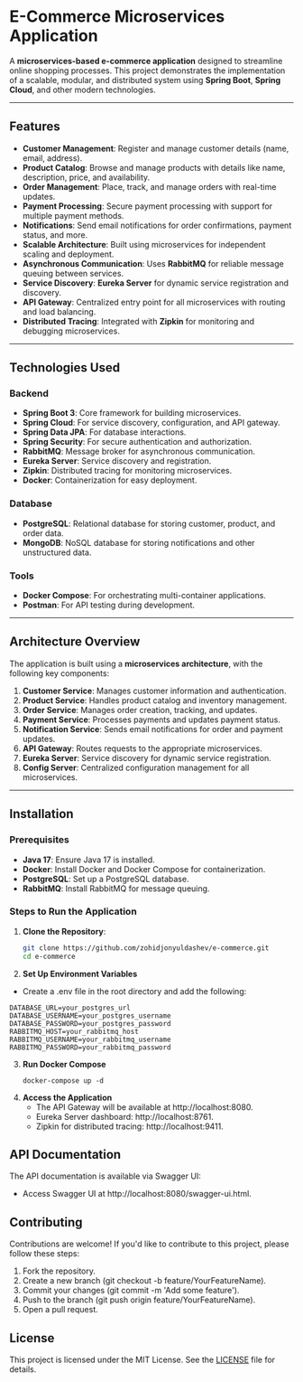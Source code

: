 # E-Commerce Microservices Application

A **microservices-based e-commerce application** designed to streamline online shopping processes. This project demonstrates the implementation of a scalable, modular, and distributed system using **Spring Boot**, **Spring Cloud**, and other modern technologies.

---

## **Features**

- **Customer Management**: Register and manage customer details (name, email, address).
- **Product Catalog**: Browse and manage products with details like name, description, price, and availability.
- **Order Management**: Place, track, and manage orders with real-time updates.
- **Payment Processing**: Secure payment processing with support for multiple payment methods.
- **Notifications**: Send email notifications for order confirmations, payment status, and more.
- **Scalable Architecture**: Built using microservices for independent scaling and deployment.
- **Asynchronous Communication**: Uses **RabbitMQ** for reliable message queuing between services.
- **Service Discovery**: **Eureka Server** for dynamic service registration and discovery.
- **API Gateway**: Centralized entry point for all microservices with routing and load balancing.
- **Distributed Tracing**: Integrated with **Zipkin** for monitoring and debugging microservices.

---

## **Technologies Used**

### **Backend**
- **Spring Boot 3**: Core framework for building microservices.
- **Spring Cloud**: For service discovery, configuration, and API gateway.
- **Spring Data JPA**: For database interactions.
- **Spring Security**: For secure authentication and authorization.
- **RabbitMQ**: Message broker for asynchronous communication.
- **Eureka Server**: Service discovery and registration.
- **Zipkin**: Distributed tracing for monitoring microservices.
- **Docker**: Containerization for easy deployment.

### **Database**
- **PostgreSQL**: Relational database for storing customer, product, and order data.
- **MongoDB**: NoSQL database for storing notifications and other unstructured data.

### **Tools**
- **Docker Compose**: For orchestrating multi-container applications.
- **Postman**: For API testing during development.

---

## **Architecture Overview**

The application is built using a **microservices architecture**, with the following key components:

1. **Customer Service**: Manages customer information and authentication.
2. **Product Service**: Handles product catalog and inventory management.
3. **Order Service**: Manages order creation, tracking, and updates.
4. **Payment Service**: Processes payments and updates payment status.
5. **Notification Service**: Sends email notifications for order and payment updates.
6. **API Gateway**: Routes requests to the appropriate microservices.
7. **Eureka Server**: Service discovery for dynamic service registration.
8. **Config Server**: Centralized configuration management for all microservices.

---

## **Installation**

### **Prerequisites**
- **Java 17**: Ensure Java 17 is installed.
- **Docker**: Install Docker and Docker Compose for containerization.
- **PostgreSQL**: Set up a PostgreSQL database.
- **RabbitMQ**: Install RabbitMQ for message queuing.

### **Steps to Run the Application**

1. **Clone the Repository**:
   ```bash
   git clone https://github.com/zohidjonyuldashev/e-commerce.git
   cd e-commerce
   ```
2. **Set Up Environment Variables**
  - Create a .env file in the root directory and add the following:
  ```
  DATABASE_URL=your_postgres_url
  DATABASE_USERNAME=your_postgres_username
  DATABASE_PASSWORD=your_postgres_password
  RABBITMQ_HOST=your_rabbitmq_host
  RABBITMQ_USERNAME=your_rabbitmq_username
  RABBITMQ_PASSWORD=your_rabbitmq_password
  ```
3. **Run Docker Compose**
   ```
   docker-compose up -d
   ```
4. **Access the Application**
   - The API Gateway will be available at http://localhost:8080.
   - Eureka Server dashboard: http://localhost:8761.
   - Zipkin for distributed tracing: http://localhost:9411.
## API Documentation
   The API documentation is available via Swagger UI:
   - Access Swagger UI at http://localhost:8080/swagger-ui.html.
## Contributing
   Contributions are welcome! If you'd like to contribute to this project, please follow these steps:
   1. Fork the repository.
   2.  Create a new branch (git checkout -b feature/YourFeatureName).
   3.  Commit your changes (git commit -m 'Add some feature').
   4.  Push to the branch (git push origin feature/YourFeatureName).
   5.  Open a pull request.
## License
   This project is licensed under the MIT License. See the [LICENSE](https://github.com/zohidjonyuldashev/e-commerce/blob/master/LICENSE) file for details.
   
